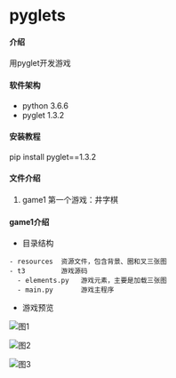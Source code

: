 # pyglets

#### 介绍
用pyglet开发游戏

#### 软件架构
- python 3.6.6
- pyglet 1.3.2


#### 安装教程
pip install pyglet==1.3.2

#### 文件介绍
1. game1  第一个游戏：井字棋


#### game1介绍

- 目录结构


```
- resources  资源文件，包含背景、圈和叉三张图
- t3         游戏源码
  - elements.py   游戏元素，主要是加载三张图
  - main.py       游戏主程序
```
- 游戏预览

![图1](https://images.gitee.com/uploads/images/2019/0124/160628_f1833c27_1757827.png "1.png")

![图2](https://images.gitee.com/uploads/images/2019/0124/160648_082fa12f_1757827.png "2.png")

![图3](https://images.gitee.com/uploads/images/2019/0124/160700_f6041e62_1757827.png "3.png")

